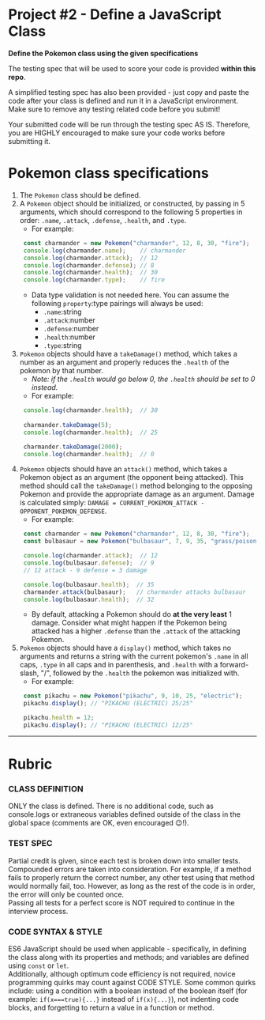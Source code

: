 # Project #2 - Define a JavaScript Class
**Define the Pokemon class using the given specifications**

The testing spec that will be used to score your code is provided **within this repo**.  

A simplified testing spec has also been provided - just copy and paste the code after your class is defined and run it in a JavaScript environment.  
Make sure to remove any testing related code before you submit!  

Your submitted code will be run through the testing spec AS IS. Therefore, you are HIGHLY encouraged to make sure your code works before submitting it.

# Pokemon class specifications
1. The `Pokemon` class should be defined.
2. A `Pokemon` object should be initialized, or constructed, by passing in 5 arguments, which should correspond to the following 5 properties in order: `.name`, `.attack`, `.defense`, `.health`, and `.type`. 
   - For example: 
   ```javascript
    const charmander = new Pokemon("charmander", 12, 8, 30, "fire");
    console.log(charmander.name);    // charmander
    console.log(charmander.attack);  // 12
    console.log(charmander.defense); // 8
    console.log(charmander.health);  // 30
    console.log(charmander.type);    // fire
   ```
   - Data type validation is not needed here. You can assume the following `property`:type pairings will always be used: 
      * `.name`:string
      * `.attack`:number 
      * `.defense`:number
      * `.health`:number
      * `.type`:string
3. `Pokemon` objects should have a `takeDamage()` method, which takes a number as an argument and properly reduces the `.health` of the pokemon by that number.
   - _Note: if the `.health` would go below 0, the `.health` should be set to 0 instead._
   - For example:
   ```javascript
    console.log(charmander.health);  // 30
    
    charmander.takeDamage(5);
    console.log(charmander.health);  // 25

    charmander.takeDamage(2000);
    console.log(charmander.health);  // 0
   ```
4. `Pokemon` objects should have an `attack()` method, which takes a Pokemon object as an argument (the opponent being attacked). This method should call the `takeDamage()` method belonging to the opposing Pokemon and provide the appropriate damage as an argument. Damage is calculated simply: `DAMAGE = CURRENT_POKEMON_ATTACK - OPPONENT_POKEMON_DEFENSE`.
   - For example:
   ```javascript
    const charmander = new Pokemon("charmander", 12, 8, 30, "fire");
    const bulbasaur = new Pokemon("bulbasaur", 7, 9, 35, "grass/poison");

    console.log(charmander.attack);  // 12
    console.log(bulbasaur.defense);  // 9
    // 12 attack - 9 defense = 3 damage

    console.log(bulbasaur.health);  // 35
    charmander.attack(bulbasaur);   // charmander attacks bulbasaur
    console.log(bulbasaur.health);  // 32
   ```
   - By default, attacking a Pokemon should do __at the very least__ 1 damage. Consider what might happen if the Pokemon being attacked has a higher `.defense` than the `.attack` of the attacking Pokemon.
5. `Pokemon` objects should have a `display()` method, which takes no arguments and returns a string with the current pokemon's `.name` in all caps, `.type` in all caps and in parenthesis, and `.health` with a forward-slash, "/", followed by the `.health` the pokemon was initialized with.
   - For example:
   ```javascript
    const pikachu = new Pokemon("pikachu", 9, 10, 25, "electric");
    pikachu.display(); // "PIKACHU (ELECTRIC) 25/25"

    pikachu.health = 12;
    pikachu.display(); // "PIKACHU (ELECTRIC) 12/25"
   ```

---
# Rubric
### CLASS DEFINITION
ONLY the class is defined. There is no additional code, such as console.logs or extraneous variables defined outside of the class in the global space (comments are OK, even encouraged 😉!).
### TEST SPEC
Partial credit is given, since each test is broken down into smaller tests.  
Compounded errors are taken into consideration. For example, if a method fails to properly return the correct number, any other test using that method would normally fail, too. However, as long as the rest of the code is in order, the error will only be counted once.  
Passing all tests for a perfect score is NOT required to continue in the interview process.  
### CODE SYNTAX & STYLE
ES6 JavaScript should be used when applicable - specifically, in defining the class along with its properties and methods; and variables are defined using `const` or `let`.  
Additionally, although optimum code efficiency is not required, novice programming quirks may count against CODE STYLE. Some common quirks include: using a condition with a boolean instead of the boolean itself (for example: ```if(x===true){...}``` instead of ```if(x){...}```), not indenting code blocks, and forgetting to return a value in a function or method.
